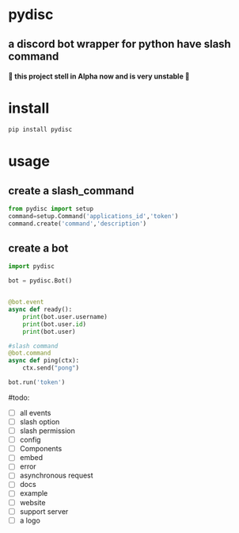 # pydisc

## a discord bot wrapper for python have slash command

#### 🚧 this project stell in Alpha now and is very unstable 🚧

# install

```bash
pip install pydisc
```

# usage

## create a slash_command

```python
from pydisc import setup
command=setup.Command('applications_id','token')
command.create('command','description')
```

## create a bot

```python
import pydisc

bot = pydisc.Bot()


@bot.event
async def ready():
    print(bot.user.username)
    print(bot.user.id)
    print(bot.user)

#slash command
@bot.command
async def ping(ctx):
    ctx.send("pong")

bot.run('token')
```

#todo:

- [ ] all events
- [ ] slash option
- [ ] slash permission
- [ ] config
- [ ] Components
- [ ] embed
- [ ] error
- [ ] asynchronous request
- [ ] docs
- [ ] example
- [ ] website
- [ ] support server
- [ ] a logo
